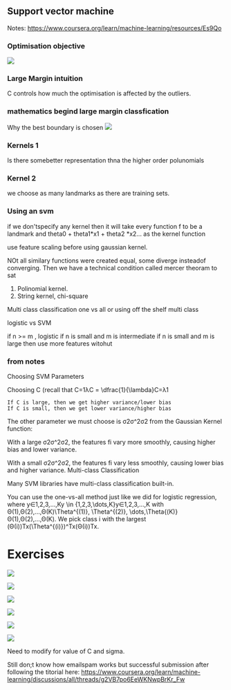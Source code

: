 ## Support vector machine
Notes: https://www.coursera.org/learn/machine-learning/resources/Es9Qo

### Optimisation objective

![](svm.png)

### Large Margin intuition

C controls how much the optimisation is affected by the outliers.

### mathematics begind large margin classfication

Why the best boundary is chosen
![](decision_boundary.png)

### Kernels 1

Is there somebetter representation thna the higher order polunomials

### Kernel 2

we choose as many landmarks as there are training sets.

### Using an svm

if we don'tspecify any kernel then it will take every function f to be a landmark and theta0 + theta1*x1 + theta2 *x2... as the kernel function

use feature scaling before using gaussian kernel.

NOt all similary functions were created equal, some diverge insteadof converging. Then we have a technical condition called mercer theoram to sat

1. Polinomial kernel.
2. String kernel, chi-square

Multi class classification
one vs all or using off the shelf multi class

logistic vs SVM

if n >= m , logistic
if n is small and m is intermediate
if n is small and m is large then use more features witohut


### from notes

Choosing SVM Parameters

Choosing C (recall that C=1λC = \dfrac{1}{\lambda}C=λ1​

    If C is large, then we get higher variance/lower bias
    If C is small, then we get lower variance/higher bias

The other parameter we must choose is σ2σ^2σ2 from the Gaussian Kernel function:

With a large σ2σ^2σ2, the features fi vary more smoothly, causing higher bias and lower variance.

With a small σ2σ^2σ2, the features fi vary less smoothly, causing lower bias and higher variance.
Multi-class Classification

Many SVM libraries have multi-class classification built-in.

You can use the one-vs-all method just like we did for logistic regression, where y∈1,2,3,…,Ky \in {1,2,3,\dots,K}y∈1,2,3,…,K with Θ(1),Θ(2),…,Θ(K)\Theta^{(1)}, \Theta^{(2)}, \dots,\Theta{(K)}Θ(1),Θ(2),…,Θ(K). We pick class i with the largest (Θ(i))Tx(\Theta^{(i)})^Tx(Θ(i))Tx.

# Exercises

![](dataset.png)

![](affect_of_c.png)

![](dataset2.png)

![](decision_boundary_d2.gif)

![](dataset3.png)

![](decision_boundary_d3.png)

Need to modify for value of C and sigma.

Still don;t know how emailspam works but successful submission after following the titorial here:
https://www.coursera.org/learn/machine-learning/discussions/all/threads/g2VB7po6EeWKNwpBrKr_Fw
